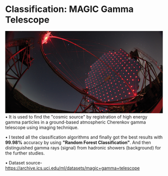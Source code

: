 # Classification: MAGIC Gamma Telescope
![](https://github.com/AkhileshThite/Portfolio/blob/master/MAGIC-telescope-twitter.jpg)
• It is used to find the "cosmic source" by registration of high energy gamma particles in a ground-based atmospheric Cherenkov gamma telescope using imaging technique.

• I tested all the classification algorithms and finally got the best results with **99.98%** accuracy by using **"Random Forest Classification"**. And then distinguished gamma rays (signal) from hadronic showers (background) for the further studies.

• Dataset source- https://archive.ics.uci.edu/ml/datasets/magic+gamma+telescope
